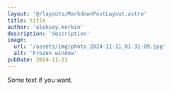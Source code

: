 ```yaml
---
layout: '@/layouts/MarkdownPostLayout.astro'
title: title
author: 'aleksey.kerkin'
description: 'description'
image:
  url: '/assets/img/photo_2024-11-11_01-31-09.jpg'
  alt: 'Frozen window'
pubDate: 2024-11-21
---
```


Some text if you want.
